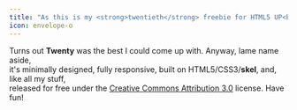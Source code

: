 ```yaml
---
title: "As this is my <strong>twentieth</strong> freebie for HTML5 UP<br /> I decided to give it a really creative name."
icon: envelope-o
---
```


<p>Turns out <strong>Twenty</strong> was the best I could come up with. Anyway, lame name aside,
<br />
it's minimally designed, fully responsive, built on HTML5/CSS3/<strong>skel</strong>,
and, like all my stuff,
<br />
released for free under the <a href="http://html5up.net/license">Creative Commons Attribution 3.0</a> license. Have fun!</p>

